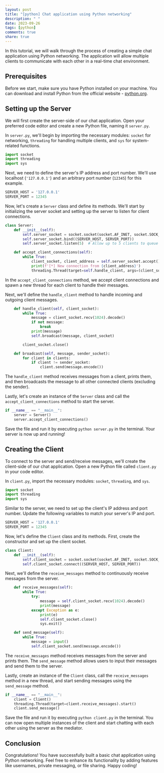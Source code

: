 ```yaml
---
layout: post
title: "[python] Chat application using Python networking"
description: " "
date: 2023-09-26
tags: [python]
comments: true
share: true
---
```


In this tutorial, we will walk through the process of creating a simple chat application using Python networking. The application will allow multiple clients to communicate with each other in a real-time chat environment.

## Prerequisites
Before we start, make sure you have Python installed on your machine. You can download and install Python from the official website - [python.org](https://python.org).

## Setting up the Server
We will first create the server-side of our chat application. Open your preferred code editor and create a new Python file, naming it `server.py`. 

In `server.py`, we'll begin by importing the necessary modules: `socket` for networking, `threading` for handling multiple clients, and `sys` for system-related functions.

```python
import socket
import threading
import sys
```

Next, we need to define the server's IP address and port number. We'll use localhost (`'127.0.0.1'`) and an arbitrary port number (`12345`) for this example.

```python
SERVER_HOST = '127.0.0.1'
SERVER_PORT = 12345
```

Now, let's create a `Server` class and define its methods. We'll start by initializing the server socket and setting up the server to listen for client connections.

```python
class Server:
    def __init__(self):
        self.server_socket = socket.socket(socket.AF_INET, socket.SOCK_STREAM)
        self.server_socket.bind((SERVER_HOST, SERVER_PORT))
        self.server_socket.listen(5)  # Allow up to 5 clients to queue for connection

    def accept_client_connections(self):
        while True:
            client_socket, client_address = self.server_socket.accept()
            print(f'[*] New connection from {client_address}')
            threading.Thread(target=self.handle_client, args=(client_socket,)).start()
```

In the `accept_client_connections` method, we accept client connections and spawn a new thread for each client to handle their messages.

Next, we'll define the `handle_client` method to handle incoming and outgoing client messages.

```python
    def handle_client(self, client_socket):
        while True:
            message = client_socket.recv(1024).decode()
            if not message:
                break
            print(message)
            self.broadcast(message, client_socket)

        client_socket.close()

    def broadcast(self, message, sender_socket):
        for client in clients:
            if client != sender_socket:
                client.send(message.encode())
```

The `handle_client` method receives messages from a client, prints them, and then broadcasts the message to all other connected clients (excluding the sender).

Lastly, let's create an instance of the `Server` class and call the `accept_client_connections` method to start the server.

```python
if __name__ == "__main__":
    server = Server()
    server.accept_client_connections()
```

Save the file and run it by executing `python server.py` in the terminal. Your server is now up and running!

## Creating the Client
To connect to the server and send/receive messages, we'll create the client-side of our chat application. Open a new Python file called `client.py` in your code editor.

In `client.py`, import the necessary modules: `socket`, `threading`, and `sys`.

```python
import socket
import threading
import sys
```

Similar to the server, we need to set up the client's IP address and port number. Update the following variables to match your server's IP and port.

```python
SERVER_HOST = '127.0.0.1'
SERVER_PORT = 12345
```

Now, let's define the `Client` class and its methods. First, create the constructor and set up the client socket.

```python
class Client:
    def __init__(self):
        self.client_socket = socket.socket(socket.AF_INET, socket.SOCK_STREAM)
        self.client_socket.connect((SERVER_HOST, SERVER_PORT))
```

Next, we'll define the `receive_messages` method to continuously receive messages from the server.

```python
    def receive_messages(self):
        while True:
            try:
                message = self.client_socket.recv(1024).decode()
                print(message)
            except Exception as e:
                print(e)
                self.client_socket.close()
                sys.exit()

    def send_message(self):
        while True:
            message = input()
            self.client_socket.send(message.encode())
```

The `receive_messages` method receives messages from the server and prints them. The `send_message` method allows users to input their messages and send them to the server.

Lastly, create an instance of the `Client` class, call the `receive_messages` method in a new thread, and start sending messages using the `send_message` method.

```python
if __name__ == "__main__":
    client = Client()
    threading.Thread(target=client.receive_messages).start()
    client.send_message()
```

Save the file and run it by executing `python client.py` in the terminal. You can now open multiple instances of the client and start chatting with each other using the server as the mediator.

## Conclusion
Congratulations! You have successfully built a basic chat application using Python networking. Feel free to enhance its functionality by adding features like usernames, private messaging, or file sharing. Happy coding!
